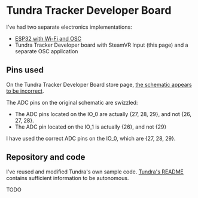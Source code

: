 ﻿# Tundra Tracker Developer Board

I've had two separate electronics implementations:
- [ESP32 with Wi-Fi and OSC](esp32.md)
- Tundra Tracker Developer board with SteamVR Input (this page) and a separate OSC application

## Pins used

On the Tundra Tracker Developer Board store page, [the schematic appears to be incorrect](https://twitter.com/ImmersiveDevice/status/1755296026301235333).

The ADC pins on the original schematic are swizzled:
- The ADC pins located on the IO_0 are actually {27, 28, 29}, and not {26, 27, 28}.
- The ADC pin located on the IO_1 is actually {26}, and not {29}

I have used the correct ADC pins on the IO_0, which are {27, 28, 29}.

## Repository and code

I've reused and modified Tundra's own sample code. [Tundra's README](https://github.com/tundra-labs/rp2040_examples) contains sufficient information to be autonomous.

TODO